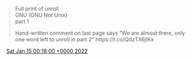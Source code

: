 > Full print of unroll  
> GNU \(GNU Not Unix\)  
> part 1  
>   
> Hand\-written comment on last page says “We are almost there, only one word left to unroll in part 2” https://t\.co/QdzTX6jlKx

<img src="../../media/tweet.ico" width="12" /> [Sat Jan 15 00:18:00 +0000 2022](https://twitter.com/DromerDenker/status/1482145002050490373)